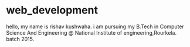 # web_development
hello, my name is rishav kushwaha. i am pursuing my B.Tech in Computer Science And Engineering @ National Institute of engineering,Rourkela. batch 2015. 
